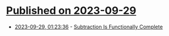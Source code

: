 # [Published on 2023-09-29](index.md)

* [2023-09-29, 01:23:36](https://lobste.rs/s/wsbos7/subtraction_is_functionally_complete) - [Subtraction Is Functionally Complete](https://orlp.net/blog/subtraction-is-functionally-complete/)
